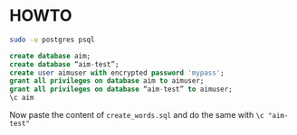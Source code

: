 # HOWTO

```bash
sudo -u postgres psql
```
```sql
create database aim;
create database “aim-test”;
create user aimuser with encrypted password 'mypass';
grant all privileges on database aim to aimuser;
grant all privileges on database “aim-test” to aimuser;
\c aim
```

Now paste the content of `create_words.sql` and do the same with `\c "aim-test"`
